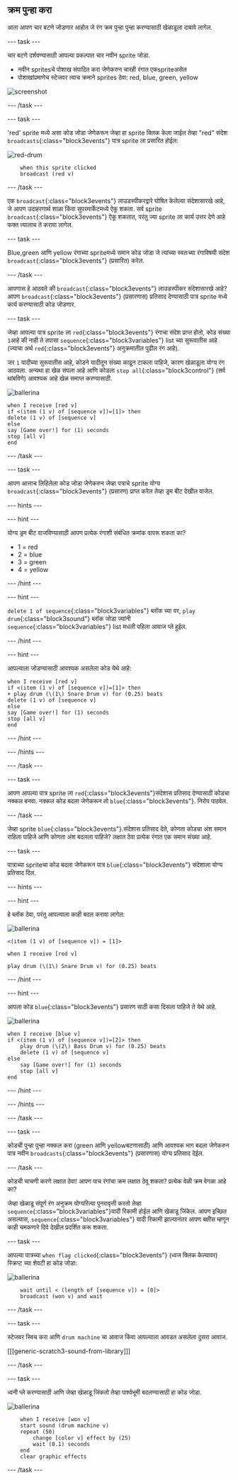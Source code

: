 ## क्रम पुन्हा करा

आता आपण चार बटणे जोडणार आहोत जे रंग क्रम पुन्हा पुन्हा करण्यासाठी खेळाडूला दाबावे लागेल.

--- task ---

चार बटणे दर्शवण्यासाठी आपल्या प्रकल्पात चार नवीन sprite जोडा.

+ नवीन spritesचे पोशाख संपादित करा जेणेकरुन चारही रंगात एकspriteअसेल
+ पोशाखांप्रमाणेच स्टेजवर त्याच क्रमाने sprites ठेवा: red, blue, green, yellow

![screenshot](images/colour-drums.png)

--- /task ---

--- task ---

'red' sprite मध्ये असा कोड जोडा जेणेकरून जेव्हा हा sprite क्लिक केला जाईल तेव्हा "red" संदेश `broadcasts`{:class="block3events"} पात्र sprite ला प्रसारित होईल:

![red-drum](images/red_drum.png)

```blocks3
    when this sprite clicked
    broadcast (red v)
```

--- /task ---

एक `broadcast`{:class="block3events"} लाउडस्पीकरद्वारे घोषित केलेल्या संदेशासारखे आहे, जे आपण उदाहरणार्थ शाळा किंवा सुपरमार्केटमध्ये ऐकू शकता. सर्व sprite `broadcast`{:class="block3events"} ऐकू शकतात, परंतु ज्या sprite ला कार्य उत्तर देणे आहे फक्त त्यालाच ते करावा लागेल.

--- task ---

Blue,green आणि yellow रंगाच्या spriteमध्ये समान कोड जोडा जे त्यांच्या स्वतःच्या रंगाविषयी संदेश `broadcast`{:class="block3events"} (प्रसारित) करेल.

--- /task ---

आपणास हे आठवते की `broadcast`{:class="block3events"} लाउडस्पीकर संदेशासारखे आहे? आपण `broadcast`{:class="block3events"} (प्रसारणास) प्रतिसाद देण्यासाठी पात्र sprite मध्ये कार्य करण्यासाठी कोड जोडणार.

--- task ---

जेव्हा आपल्या पात्र sprite ला `red`{:class="block3events"} रंगाचा संदेश प्राप्त होतो, कोड संख्या `1`आहे की नाही ते तपासा `sequence`{:class="block3variables"} list च्या सुरूवातीस आहे (ज्याचा अर्थ `red`{:class="block3events"} अनुक्रमातील पुढील रंग आहे).

जर `1` यादीच्या सुरूवातीस आहे, कोडने यादीतून संख्या काढून टाकला पाहिजे, कारण खेळाडूला योग्य रंग आठवला. अन्यथा हा खेळ संपला आहे आणि कोडला `stop all`{:class="block3control"} (सर्व थांबविणे) आवश्यक आहे खेळ समाप्त करण्यासाठी.

![ballerina](images/ballerina.png)

```blocks3
when I receive [red v]
if <(item (1 v) of [sequence v])=[1]> then
delete (1 v) of [sequence v]
else
say [Game over!] for (1) seconds
stop [all v]
end
```

--- /task ---

--- task ---

आपण आत्ताच लिहिलेला कोड जोडा जेणेकरुन जेव्हा पत्राचे sprite योग्य `broadcast`{:class="block3events"} (प्रसारण) प्राप्त करेल तेव्हा ड्रम बीट देखील वाजेल.

--- hints ---


--- hint ---

योग्य ड्रम बीट वाजविण्यासाठी आपण प्रत्येक रंगाशी संबंधित क्रमांक वापरू शकता का?

+ 1 = red
+ 2 = blue
+ 3 = green
+ 4 = yellow

--- /hint ---

--- hint ---

`delete 1 of sequence`{:class="block3variables"} ब्लॉक च्या वर, `play drum`{:class="block3sound"} ब्लॉक जोडा ज्यांनी `sequence`{:class="block3variables"} list मधली पहिला आवाज प्ले हुईल.

--- /hint ---

--- hint ---

आपल्याला जोडण्यासाठी आवश्यक असलेला कोड येथे आहे:

```blocks3
when I receive [red v]
if <(item (1 v) of [sequence v])=[1]> then
+ play drum (\(1\) Snare Drum v) for (0.25) beats
delete (1 v) of [sequence v]
else
say [Game over!] for (1) seconds
stop [all v]
end
```

--- /hint ---

--- /hints ---

--- /task ---

--- task ---

आपण आपल्या पात्र sprite ला `red`{:class="block3events"}संदेशास प्रतिसाद देण्यासाठी कोडचा नक्कल बनवा. नक्कल कोड बदला जेणेकरून तो `blue`{:class="block3events"}. निरोप पाठवेल.

--- /task ---

जेव्हा sprite `blue`{:class="block3events"}.संदेशास प्रतिसाद देते, कोणता कोडचा अंश समान राहिला पाहिजे आणि कोणता अंश बदलला पाहिजे? लक्षात ठेवा प्रत्येक रंगात एक समान संख्या आहे.

--- task ---

पात्राच्या spriteचा कोड बदला जेणेकरून पात्र `blue`{:class="block3events"} संदेशाला योग्य प्रतिसाद दिल.

--- hints ---


--- hint ---

हे ब्लॉक ठेवा, परंतु आपल्याला काही बदल करावा लागेल:

![ballerina](images/ballerina.png)

```blocks3
<(item (1 v) of [sequence v]) = [1]>

when I receive [red v]

play drum (\(1\) Snare Drum v) for (0.25) beats
```

--- /hint ---

--- hint ---

आपला कोड `blue`{:class="block3events"} प्रसारण साठी कसा दिसला पाहिजे ते येथे आहे.

![ballerina](images/ballerina.png)

```blocks3
when I receive [blue v]
if <(item (1 v) of [sequence v])=[2]> then
    play drum (\(2\) Bass Drum v) for (0.25) beats
    delete (1 v) of [sequence v]
else
    say [Game over!] for (1) seconds
    stop [all v]
end
```

--- /hint ---

--- /hints ---

--- /task ---

--- task ---

कोडची पुन्हा पुन्हा नक्कल करा (green आणि yellowबटणासाठी) आणि आवश्यक भाग बदला जेणेकरुन पात्र नवीन `broadcasts`{:class="block3events"} (प्रसारणास) योग्य प्रतिसाद देईल.

--- /task ---

कोडची चाचणी करणे लक्षात ठेवा! आपण पाच रंगांचा क्रम लक्षात ठेवू शकता? प्रत्येक वेळी क्रम वेगळा आहे का?

जेव्हा खेळाडू संपूर्ण रंग अनुक्रम योग्यरित्या पुनरावृत्ती करतो तेव्हा `sequence`{:class="block3variables"}यादी रिकामी होईल आणि खेळाडू जिंकेल. आपण इच्छित असल्यास, `sequence`{:class="block3variables"} यादी रिकामी झाल्यानंतर आपण बक्षीस म्हणून काही चमकणारे दिवे देखील प्रदर्शित करू शकता.

--- task ---

आपल्या पात्रच्या `when flag clicked`{:class="block3events"} (ध्वज क्लिक केल्यावर) स्क्रिप्ट च्या शेवटी हा कोड जोडा:

![ballerina](images/ballerina.png)

```blocks3
    wait until < (length of [sequence v]) = [0]>
    broadcast (won v) and wait
```

--- /task ---

--- task ---

स्टेजवर स्विच करा आणि `drum machine` चा आवाज किंवा आपल्याला आवडत असलेला दुसरा आवाज.

[[[generic-scratch3-sound-from-library]]]

--- /task ---

--- task ---

ध्वनी प्ले करण्यासाठी आणि जेव्हा खेळाडू जिंकतो तेव्हा पार्श्वभूमी बदलण्यासाठी हा कोड जोडा.

![ballerina](images/stage.png)

```blocks3
    when I receive [won v]
    start sound (drum machine v)
    repeat (50)
        change [color v] effect by (25)
        wait (0.1) seconds
    end
    clear graphic effects
```

--- /task ---